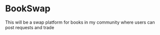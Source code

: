 # BookSwap
This will be a swap platform for books in my community where users can post requests and trade
